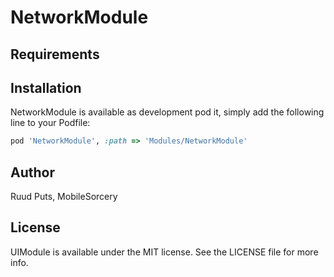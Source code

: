 # NetworkModule

## Requirements

## Installation

NetworkModule is available as development pod
it, simply add the following line to your Podfile:

```ruby
pod 'NetworkModule', :path => 'Modules/NetworkModule'
```

## Author

Ruud Puts, MobileSorcery

## License

UIModule is available under the MIT license. See the LICENSE file for more info.
